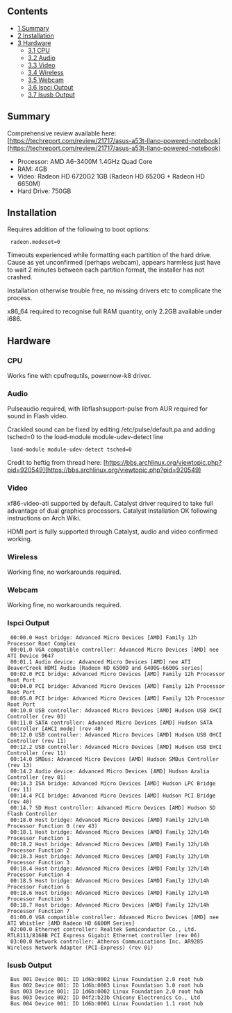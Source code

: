 ## Contents

*   [1 Summary](#Summary)
*   [2 Installation](#Installation)
*   [3 Hardware](#Hardware)
    *   [3.1 CPU](#CPU)
    *   [3.2 Audio](#Audio)
    *   [3.3 Video](#Video)
    *   [3.4 Wireless](#Wireless)
    *   [3.5 Webcam](#Webcam)
    *   [3.6 lspci Output](#lspci_Output)
    *   [3.7 lsusb Output](#lsusb_Output)

## Summary

Comprehensive review available here: [https://techreport.com/review/21717/asus-a53t-llano-powered-notebook](https://techreport.com/review/21717/asus-a53t-llano-powered-notebook)

*   Processor: AMD A6-3400M 1.4GHz Quad Core
*   RAM: 4GB
*   Video: Radeon HD 6720G2 1GB (Radeon HD 6520G + Radeon HD 6650M)
*   Hard Drive: 750GB

## Installation

Requires addition of the following to boot options:

```
 radeon.modeset=0

```

Timeouts experienced while formatting each partition of the hard drive. Cause as yet unconfirmed (perhaps webcam), appears harmless just have to wait 2 minutes between each partition format, the installer has not crashed.

Installation otherwise trouble free, no missing drivers etc to complicate the process.

x86_64 required to recognise full RAM quantity, only 2.2GB available under i686.

## Hardware

### CPU

Works fine with cpufrequtils, powernow-k8 driver.

### Audio

Pulseaudio required, with libflashsupport-pulse from AUR required for sound in Flash video.

Crackled sound can be fixed by editing /etc/pulse/default.pa and adding tsched=0 to the load-module module-udev-detect line

```
 load-module module-udev-detect tsched=0

```

Credit to heftig from thread here: [https://bbs.archlinux.org/viewtopic.php?pid=920549](https://bbs.archlinux.org/viewtopic.php?pid=920549)

### Video

xf86-video-ati supported by default. Catalyst driver required to take full advantage of dual graphics processors. Catalyst installation OK following instructions on Arch Wiki.

HDMI port is fully supported through Catalyst, audio and video confirmed working.

### Wireless

Working fine, no workarounds required.

### Webcam

Working fine, no workarounds required.

### lspci Output

```
 00:00.0 Host bridge: Advanced Micro Devices [AMD] Family 12h Processor Root Complex
 00:01.0 VGA compatible controller: Advanced Micro Devices [AMD] nee ATI Device 9647
 00:01.1 Audio device: Advanced Micro Devices [AMD] nee ATI BeaverCreek HDMI Audio [Radeon HD 6500D and 6400G-6600G series]
 00:02.0 PCI bridge: Advanced Micro Devices [AMD] Family 12h Processor Root Port
 00:04.0 PCI bridge: Advanced Micro Devices [AMD] Family 12h Processor Root Port
 00:05.0 PCI bridge: Advanced Micro Devices [AMD] Family 12h Processor Root Port
 00:10.0 USB controller: Advanced Micro Devices [AMD] Hudson USB XHCI Controller (rev 03)
 00:11.0 SATA controller: Advanced Micro Devices [AMD] Hudson SATA Controller [AHCI mode] (rev 40)
 00:12.0 USB controller: Advanced Micro Devices [AMD] Hudson USB OHCI Controller (rev 11)
 00:12.2 USB controller: Advanced Micro Devices [AMD] Hudson USB EHCI Controller (rev 11)
 00:14.0 SMBus: Advanced Micro Devices [AMD] Hudson SMBus Controller (rev 13)
 00:14.2 Audio device: Advanced Micro Devices [AMD] Hudson Azalia Controller (rev 01)
 00:14.3 ISA bridge: Advanced Micro Devices [AMD] Hudson LPC Bridge (rev 11)
 00:14.4 PCI bridge: Advanced Micro Devices [AMD] Hudson PCI Bridge (rev 40)
 00:14.7 SD Host controller: Advanced Micro Devices [AMD] Hudson SD Flash Controller
 00:18.0 Host bridge: Advanced Micro Devices [AMD] Family 12h/14h Processor Function 0 (rev 43)
 00:18.1 Host bridge: Advanced Micro Devices [AMD] Family 12h/14h Processor Function 1
 00:18.2 Host bridge: Advanced Micro Devices [AMD] Family 12h/14h Processor Function 2
 00:18.3 Host bridge: Advanced Micro Devices [AMD] Family 12h/14h Processor Function 3
 00:18.4 Host bridge: Advanced Micro Devices [AMD] Family 12h/14h Processor Function 4
 00:18.5 Host bridge: Advanced Micro Devices [AMD] Family 12h/14h Processor Function 6
 00:18.6 Host bridge: Advanced Micro Devices [AMD] Family 12h/14h Processor Function 5
 00:18.7 Host bridge: Advanced Micro Devices [AMD] Family 12h/14h Processor Function 7
 01:00.0 VGA compatible controller: Advanced Micro Devices [AMD] nee ATI Whistler [AMD Radeon HD 6600M Series]
 02:00.0 Ethernet controller: Realtek Semiconductor Co., Ltd. RTL8111/8168B PCI Express Gigabit Ethernet controller (rev 06)
 03:00.0 Network controller: Atheros Communications Inc. AR9285 Wireless Network Adapter (PCI-Express) (rev 01)

```

### lsusb Output

```
 Bus 001 Device 001: ID 1d6b:0002 Linux Foundation 2.0 root hub
 Bus 002 Device 001: ID 1d6b:0003 Linux Foundation 3.0 root hub
 Bus 003 Device 001: ID 1d6b:0002 Linux Foundation 2.0 root hub
 Bus 003 Device 002: ID 04f2:b23b Chicony Electronics Co., Ltd 
 Bus 004 Device 001: ID 1d6b:0001 Linux Foundation 1.1 root hub

```